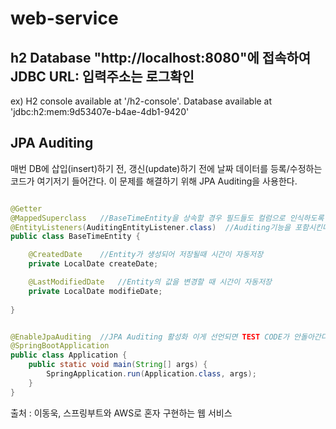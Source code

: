 # web-service

## h2 Database "http://localhost:8080"에 접속하여 JDBC URL: 입력주소는 로그확인
ex) H2 console available at '/h2-console'. Database available at 'jdbc:h2:mem:9d53407e-b4ae-4db1-9420'

## JPA Auditing
매번 DB에 삽입(insert)하기 전, 갱신(update)하기 전에 날짜 데이터를 등록/수정하는 코드가 여기저기 들어간다.
이 문제를 해결하기 위해 JPA Auditing을 사용한다.

```java

@Getter
@MappedSuperclass   //BaseTimeEntity을 상속할 경우 필드들도 컬럼으로 인식하도록 한다.
@EntityListeners(AuditingEntityListener.class)  //Auditing기능을 포함시킨다.
public class BaseTimeEntity {

    @CreatedDate    //Entity가 생성되어 저장될때 시간이 자동저장
    private LocalDate createDate;

    @LastModifiedDate   //Entity의 값을 변경할 때 시간이 자동저장
    private LocalDate modifieDate;
    
}

```

```java

@EnableJpaAuditing  //JPA Auditing 활성화 이게 선언되면 TEST CODE가 안돌아간다.
@SpringBootApplication
public class Application {
    public static void main(String[] args) {
        SpringApplication.run(Application.class, args);
    }
}

```

출처 : 이동욱, 스프링부트와 AWS로 혼자 구현하는 웹 서비스
